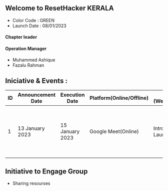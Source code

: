 ## Welcome to ResetHacker KERALA
- Color Code : GREEN
- Launch Date : 08/01/2023

#### Chapter leader
#### Operation Manager
- Muhammed Ashique
- Fazalu Rahman 

## Iniciative & Events :
ID | Announcement Date | Execution Date | Platform(Online/Offline) | Agenda (Webinar/Discussion) | Host | Event Moderator | FeedBack |
|---|---|---|---|---| ---| ---| ---| 
| 1 | 13 January 2023 | 15 January 2023 | Google Meet(Online) | Introduction and Launch |  Fazalu Rahman | Muhammed Ashique | Introducing ResetHacker, Why we launched chapters, Vision, Get to know each other | 

## Initiative to Engage Group
- Sharing resourses








